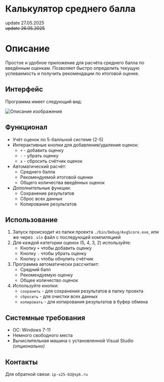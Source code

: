 # Калькулятор среднего балла
update 27.05.2025
<br>
~~update 26.05.2025~~

# Описание
Простое и удобное приложение для расчёта среднего балла по введённым оценкам. Позволяет быстро определить текущую успеваемость и получить рекомендации по итоговой оценке.

## Интерфейс
Программа имеет следующий вид:

![Описание изображения](https://i.ibb.co/WvhzYCQG/123.jpg)

## Функционал
- Учёт оценок по 5-балльной системе (2-5)
- Интерактивные кнопки для добавления/удаления оценок:
  - `+` - добавить оценку
  - `-` - убрать оценку
  - `x` - сбросить счётчик оценок
- Автоматический расчёт:
  - Среднего балла
  - Рекомендуемой итоговой оценки
  - Общего количества введённых оценок
- Дополнительные функции:
  - Сохранение результатов
  - Сброс всех данных
  - Копирование результатов

## Использование
1. Запуск происходит из папки проекта `./bin/Debug/AvgScore.exe`, или же через `.sln` файл с последующей компиляцией
1. Для каждой категории оценок (5, 4, 3, 2) используйте:
   - Кнопку `+` чтобы добавить оценку
   - Кнопку `-` чтобы убрать оценку
   - Кнопку `x` чтобы обнулить счётчик
2. Программа автоматически рассчитает:
   - Средний балл
   - Рекомендуемую оценку
   - Общее количество оценок
3. Используйте кнопки:
   - `сохранить` - для сохранения результатов в папку проекта
   - `сбросить` - для очистки всех данных
   - `копировать` - для копирования результатов в буфер обмена

## Системные требования
- ОС: Windows 7-11
- Немного свободного места
- Вычислительная машина с установленной Visual Studio _(опционально)_

## Контакты
Для обратной связи: `ip-x25-02@spk.ru`
